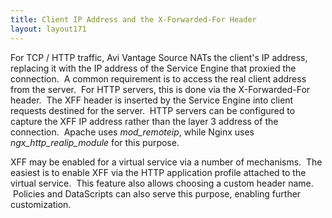 ```yaml
---
title: Client IP Address and the X-Forwarded-For Header
layout: layout171
---
```

For TCP / HTTP traffic, Avi Vantage Source NATs the client's IP address, replacing it with the IP address of the Service Engine that proxied the connection.  A common requirement is to access the real client address from the server.  For HTTP servers, this is done via the X-Forwarded-For header.  The XFF header is inserted by the Service Engine into client requests destined for the server.  HTTP servers can be configured to capture the XFF IP address rather than the layer 3 address of the connection.  Apache uses *mod_remoteip*, while Nginx uses *ngx_http_realip_module* for this purpose.

XFF may be enabled for a virtual service via a number of mechanisms.  The easiest is to enable XFF via the HTTP application profile attached to the virtual service.  This feature also allows choosing a custom header name.  Policies and DataScripts can also serve this purpose, enabling further customization.

 

